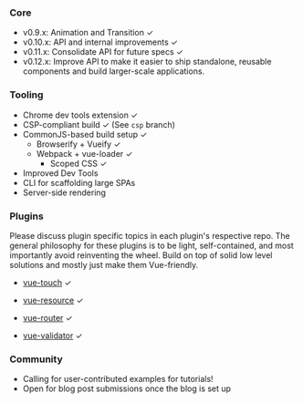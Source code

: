 ### Core
    
  - v0.9.x: Animation and Transition ✓
  - v0.10.x: API and internal improvements ✓
  - v0.11.x: Consolidate API for future specs ✓
  - v0.12.x: Improve API to make it easier to ship standalone, reusable components and build larger-scale applications.

### Tooling

- Chrome dev tools extension ✓
- CSP-compliant build ✓ (See `csp` branch)
- CommonJS-based build setup ✓
  - Browserify + Vueify ✓
  - Webpack + vue-loader ✓
    - Scoped CSS ✓
- Improved Dev Tools
- CLI for scaffolding large SPAs
- Server-side rendering

### Plugins

  Please discuss plugin specific topics in each plugin's respective repo. The general philosophy for these plugins is to be light, self-contained, and most importantly avoid reinventing the wheel. Build on top of solid low level solutions and mostly just make them Vue-friendly.
  
  - [vue-touch](https://github.com/vuejs/vue-touch) ✓

  - [vue-resource](https://github.com/vuejs/vue-resource) ✓
  
  - [vue-router](https://github.com/vuejs/vue-router) ✓
  
  - [vue-validator](https://github.com/vuejs/vue-validator) ✓

### Community

  - Calling for user-contributed examples for tutorials!
  - Open for blog post submissions once the blog is set up